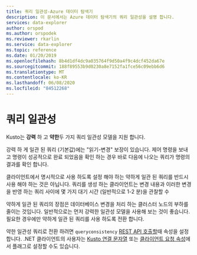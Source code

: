```yaml
---
title: 쿼리 일관성-Azure 데이터 탐색기
description: 이 문서에서는 Azure 데이터 탐색기의 쿼리 일관성을 설명 합니다.
services: data-explorer
author: orspod
ms.author: orspodek
ms.reviewer: rkarlin
ms.service: data-explorer
ms.topic: reference
ms.date: 01/20/2019
ms.openlocfilehash: 8b4d1df4dc9a035764f9d50a4f9c4dcf452da67e
ms.sourcegitcommit: 188f89553b9d0230a8e7152fa1fce56c09ebb6d6
ms.translationtype: MT
ms.contentlocale: ko-KR
ms.lasthandoff: 06/08/2020
ms.locfileid: "84512268"
---
```

# <a name="query-consistency"></a>쿼리 일관성

Kusto는 **강력** 하 고 **약한**두 가지 쿼리 일관성 모델을 지원 합니다.

강력 하 게 일관 된 쿼리 (기본값)에는 "읽기-변경" 보장이 있습니다. 제어 명령을 보내고 명령이 성공적으로 완료 되었음을 확인 하는 경우 바로 다음에 나오는 쿼리가 명령의 결과를 확인 합니다.

클라이언트에서 명시적으로 사용 하도록 설정 해야 하는 약하게 일관 된 쿼리를 반드시 사용 해야 하는 것은 아닙니다. 쿼리를 생성 하는 클라이언트는 변경 내용과 이러한 변경을 반영 하는 쿼리 사이에 몇 가지 대기 시간 (일반적으로 1-2 분)을 관찰할 수

약하게 일관 된 쿼리의 장점은 데이터베이스 변경을 처리 하는 클러스터 노드의 부하를 줄이는 것입니다. 일반적으로는 먼저 강력한 일관성 모델을 사용해 보는 것이 좋습니다. 필요한 경우에만 약하게 일관 된 쿼리를 사용 하도록 전환 합니다.

약한 일관성 쿼리로 전환 하려면 `queryconsistency` [REST API 호출할](../api/rest/request.md)때 속성을 설정 합니다. .NET 클라이언트의 사용자는 [Kusto 연결 문자열](../api/connection-strings/kusto.md) 또는 [클라이언트 요청 속성](../api/netfx/request-properties.md)에서 플래그로 설정할 수도 있습니다.
